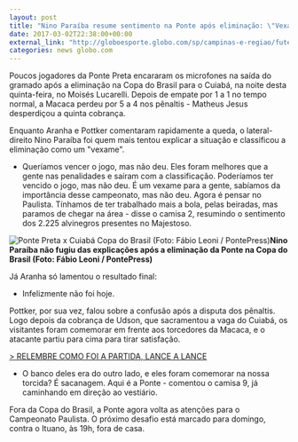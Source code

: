 ```yaml
---
layout: post
title: "Nino Paraíba resume sentimento na Ponte após eliminação: \"Vexame\""
date: 2017-03-02T22:38:00+00:00
external_link: "http://globoesporte.globo.com/sp/campinas-e-regiao/futebol/times/ponte-preta/noticia/2017/03/nino-paraiba-resume-sentimento-na-ponte-apos-eliminacao-vexame.html"
categories: news globo.com
---
```

Poucos jogadores da Ponte Preta encararam os microfones na saída do gramado após a eliminação na Copa do Brasil para o Cuiabá, na noite desta quinta-feira, no Moisés Lucarelli. Depois de empate por 1 a 1 no tempo normal, a Macaca perdeu por 5 a 4 nos pênaltis - Matheus Jesus desperdiçou a quinta cobrança.

Enquanto Aranha e Pottker comentaram rapidamente a queda, o lateral-direito Nino Paraíba foi quem mais tentou explicar a situação e classificou a eliminação como um "vexame".&nbsp;

- Queríamos vencer o jogo, mas não deu. Eles foram melhores que a gente nas penalidades e saíram com a classificação. Poderíamos ter vencido o jogo, mas não deu. É um vexame para a gente, sabíamos da importância desse campeonato, mas não deu. Agora é pensar no Paulista. Tínhamos de ter trabalhado mais a bola, pelas beiradas, mas paramos de chegar na área - disse o camisa 2, resumindo o sentimento dos 2.225 alvinegros presentes no Majestoso.&nbsp;

 ![Ponte Preta x Cuiabá Copa do Brasil (Foto: Fábio Leoni / PontePress)](http://s2.glbimg.com/steXZ3gKRafNl-kfv1UvTLWIdQ8=/0x106:1200x732/690x360/s.glbimg.com/es/ge/f/original/2017/03/02/pontexcuiaba04.jpg "Ponte Preta x Cuiabá Copa do Brasil (Foto: Fábio Leoni / PontePress)")**Nino Paraíba não fugiu das explicações após&nbsp;a eliminação da Ponte na Copa do Brasil (Foto: Fábio Leoni / PontePress)**

Já Aranha só lamentou o resultado final:

- Infelizmente não foi hoje.&nbsp;

Pottker, por sua vez, falou sobre a confusão após a disputa dos pênaltis. Logo depois da cobrança de Udson, que sacramentou a vaga do Cuiabá, os visitantes foram comemorar em frente aos torcedores da Macaca, e o atacante partiu para cima para tirar satisfação.&nbsp;

[\> RELEMBRE COMO FOI A PARTIDA, LANCE A LANCE](http://globoesporte.globo.com/sp/campinas-e-regiao/futebol/copa-do-brasil/jogo/02-03-2017/ponte-preta-cuiaba)

- O banco deles era do outro lado, e eles foram comemorar na nossa torcida? É sacanagem. Aqui é a Ponte - comentou o camisa 9, já caminhando em direção ao vestiário.&nbsp;

Fora da Copa do Brasil, a Ponte agora volta as atenções para o Campeonato Paulista. O próximo desafio está marcado para domingo, contra o Ituano, às 19h, fora de casa.&nbsp;

